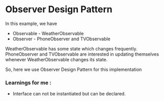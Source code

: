 # Observer Design Pattern

In this example, we have 
- Observable - WeatherObservable
- Observer - PhoneObserver and TVObservable

WeatherObservable has some state which changes frequently. PhoneObserver and TVObservable are interested in updating themselves whenever WeatherObservable changes its state.

So, here we use Observer Design Pattern for this implementation

### Learnings for me : 
- Interface can not be instantiated but can be declared.
